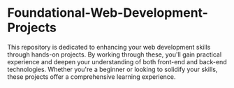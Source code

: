 # Foundational-Web-Development-Projects
This repository is dedicated to enhancing your web development skills through hands-on projects. By working through these, you'll gain practical experience and deepen your understanding of both front-end and back-end technologies. Whether you're a beginner or looking to solidify your skills, these projects offer a comprehensive learning experience.
